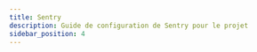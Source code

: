 ```yaml
---
title: Sentry
description: Guide de configuration de Sentry pour le projet
sidebar_position: 4
---
```

